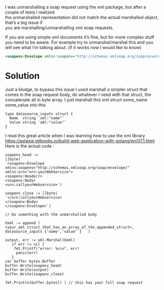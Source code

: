 I was unmarshalling a soap request using the xml package, but after a couple of tests I realized  
the unmarshalled representation did not match the actual marshalled object, that’s a big issue if  
you are marshalling/unmarshalling xml soap requests.  
  
If you are using simple xml documents it’s fine, but for more complex stuff you need to be aware.
For example try to unmarshal/marshal this and you will see what I’m talking about. (if it works now I would like to know)
```xml
<soapenv:Envelope xmlns:soapenv="http://schemas.xmlsoap.org/soap/envelope/" xmlns:urn="urn:yourWebService">
```
# Solution
Just a kludge, to bypass this issue I used marshall a simpler struct that comes in the soap request body, do whatever I need with that struct,
the concatenate all in byte array.
I just marshall this xml struct
<name>some_name</name>
<value>some_value</value>
into this
```golang
type datasource_inputs struct {
  Name  string `xml:"name"`
  Value string `xml:"value"`
}
```
I read this great article when I was learning how to use the xml library
https://astaxie.gitbooks.io/build-web-application-with-golang/en/07.1.html
Here is the actual code :
```golang
soapenv_head :=
[]byte(
`<soapenv:Envelope xmlns:soapenv="http://schemas.xmlsoap.org/soap/envelope/" xmlns:urn="urn:yourWebService">
<soapenv:Header/>
<soapenv:Body>
<urn:callyourWebservice>`)

soapenv_close := []byte(
`</urn:callyourWebservice>
</soapenv:Body>
</soapenv:Envelope>`)

// Do something with the unmarshalled body

Uxml := append ( <your_xml_struct_that_has_an_array_of_the_appended_struct>, datasource_inputs {'name','value' }   )

output, err := xml.Marshal(Uxml)
   if err != nil {
    fmt.Printf("error: %v\n", err)
     panic(err)
   }
var buffer bytes.Buffer
buffer.Write(soapenv_head)
buffer.Write(output)
buffer.Write(soapenv_close)

fmt.Println(buffer.bytes() ) // this has your full soap request
```
